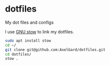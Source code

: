 # dotfiles
My dot files and configs

I use [GNU stow](https://www.gnu.org/software/stow/) to link my dotfiles.

```bash
sudo apt install stow
cd ~/
git clone git@github.com:AxelGard/dotfiles.git
cd dotfiles/
stow .
```
